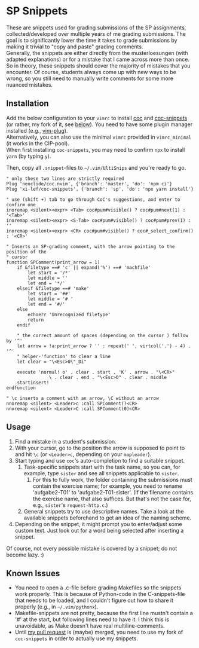 # SP Snippets

These are snippets used for grading submissions of the SP assignments,
collected/developed over multiple years of me grading submissions. The goal is
to significantly lower the time it takes to grade submissions by making it
trivial to "copy and paste" grading comments.  
Generally, the snippets are either directly from the musterloesungen (with
adapted explanations) or for a mistake that I came across more than once. So in
theory, these snippets should cover the majority of mistakes that you encounter.
Of course, students always come up with new ways to be wrong, so you still need
to manually write comments for some more nuanced mistakes.

## Installation

Add the below configuration to your `vimrc` to install
[coc](https://github.com/neoclide/coc.nvim) and
[coc-snippets](https://github.com/neoclide/coc-snippets) (or rather, my fork of
it, see [below](#known-issues)). You need to have some plugin manager installed
(e.g., [vim-plug](https://github.com/junegunn/vim-plug)).  
Alternatively, you can also use the minimal `vimrc` provided in `vimrc_minimal`
(it works in the CIP-pool).  
When first installing `coc-snippets`, you may need to confirm `npx` to install
`yarn` (by typing `y`).

Then, copy all `.snippet`-files to `~/.vim/UltiSnips` and you're ready to go.

```vim
" only these two lines are strictly required
Plug 'neoclide/coc.nvim', {'branch': 'master', 'do': 'npm ci'}
Plug 'xi-lef/coc-snippets', {'branch': 'sp', 'do': 'npx yarn install'}

" use (shift +) tab to go through CoC's suggestions, and enter to confirm one
inoremap <silent><expr> <Tab> coc#pum#visible() ? coc#pum#next(1) : '<Tab>'
inoremap <silent><expr> <S-Tab> coc#pum#visible() ? coc#pum#prev(1) : ''
inoremap <silent><expr> <CR> coc#pum#visible() ? coc#_select_confirm() : '<CR>'

" Inserts an SP-grading comment, with the arrow pointing to the position of the
" cursor
function SPComment(print_arrow = 1)
    if &filetype ==# 'c' || expand('%') ==# 'machfile'
        let start = '/*'
        let middle = ''
        let end = '*/'
    elseif &filetype ==# 'make'
        let start = '##'
        let middle = '# '
        let end = '#/'
    else
        echoerr 'Unrecognized filetype'
        return
    endif

    " the correct amount of spaces (depending on the cursor ) follow by '^'
    let arrow = !a:print_arrow ? '' : repeat(' ', virtcol('.') - 4) . '^'
    " helper-'function' to clear a line
    let clear = "\<Esc>0\"_Di"

    execute 'normal! o' . clear . start . 'K' . arrow . "\<CR>"
                \ . clear . end . "\<Esc>O" . clear . middle
    startinsert!
endfunction

" \c inserts a comment with an arrow, \C without an arrow
nnoremap <silent> <Leader>c :call SPComment()<CR>
nnoremap <silent> <Leader>C :call SPComment(0)<CR>
```

## Usage

1. Find a mistake in a student's submission.
2. With your cursor, go to the position the arrow is supposed to point to and
   hit `\c` (or `<Leader>c`, depending on your `mapleader`).
3. Start typing and use `coc`'s auto-completion to find a suitable snippet.
    1. Task-specific snippets start with the task name, so you can, for example,
       type `sister` and see all snippets applicable to `sister`.
         1. For this to fully work, the folder containing the submissions must
            contain the exercise name; for example, you need to rename
            'aufgabe2-T01' to 'aufgabe2-T01-sister'. (If the filename contains
            the exercise name, that also suffices. But that's not the case for,
            e.g., `sister`'s `request-http.c`.)
    2. General snippets try to use descriptive names. Take a look at the
       available snippets beforehand to get an idea of the naming scheme.
4. Depending on the snippet, it might prompt you to enter/adjust some custom
   text. Just look out for a word being selected after inserting a snippet.

Of course, not every possible mistake is covered by a snippet; do not become
lazy. :)

## Known Issues

- You need to open a .c-file before grading Makefiles so the snippets work
    properly. This is because of Python-code in the C-snippets-file that needs
    to be loaded, and I couldn't figure out how to share it properly (e.g., in
    `~/.vim/pythonx`).
- Makefile-snippets are not pretty, because the first line mustn't contain a '#'
    at the start, but following lines need to have it. I think this is
    unavoidable, as Make doesn't have real multiline-comments.
- Until [my pull request](https://github.com/neoclide/coc-snippets/pull/349) is
    (maybe) merged, you need to use my fork of `coc-snippets` in order to
    actually use my snippets.
